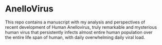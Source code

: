 # AnelloVirus
This repo contains a manuscript  with my analysis and perspectives of recent development  of Human Anellovirus, truly remarkable and mysterious  human virus that persistently infects almost entire human population over the entire life span of human, with daily overwhelming daily viral load.  
